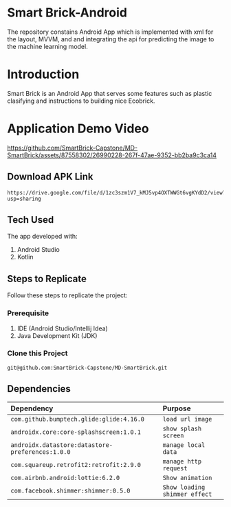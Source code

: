 ﻿# Smart Brick-Android
The repository constains Android App which is implemented with xml for the layout, MVVM, and and integrating the api for predicting the image to the machine learning model.
# Introduction
Smart Brick is an Android App that serves some features such as plastic clasifying and instructions to building nice Ecobrick.
# Application Demo Video
https://github.com/SmartBrick-Capstone/MD-SmartBrick/assets/87558302/26990228-267f-47ae-9352-bb2ba9c3ca14
## Download APK Link
```
https://drive.google.com/file/d/1zc3szm1V7_kMJ5vp4OXTWWGt6vgKYdD2/view?usp=sharing
```
## Tech Used
The app developed with:
1. Android Studio
2. Kotlin
## Steps to Replicate
Follow these steps to replicate the project:
### Prerequisite
1. IDE (Android Studio/Intellij Idea)
2. Java Development Kit (JDK)
### Clone this Project
```
git@github.com:SmartBrick-Capstone/MD-SmartBrick.git
```
## Dependencies
| Dependency                                       |    Purpose       |
|:------------------------------------------------|:------------------|
|`com.github.bumptech.glide:glide:4.16.0`         | `load url image`    |
|`androidx.core:core-splashscreen:1.0.1`          | `show splash screen`|
|`androidx.datastore:datastore-preferences:1.0.0` | `manage local data`  |
|`com.squareup.retrofit2:retrofit:2.9.0`          | `manage http request`  |
|`com.airbnb.android:lottie:6.2.0`                | `Show animation`  |
|`com.facebook.shimmer:shimmer:0.5.0`             | `Show loading shimmer effect`  |
